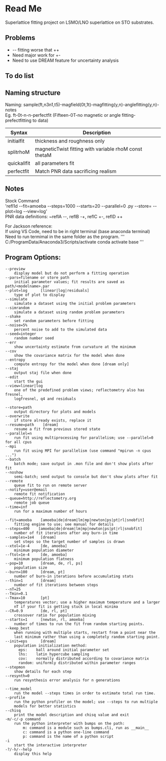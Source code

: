 # Read Me
Superlattice fitting project on LSMO/LNO superlattice on STO substrates.

## Problems
* -- fitting worse that ++
* Need major work for +-
* Need to use DREAM feature for uncertainty analysis
 
## To do list

## Naming structure
Naming: sample(ft,n3n1,t5)-magfield(0t,1t)-magfitting(y,n)-anglefitting(y,n)-notes <br>
Eg. ft-0t-n-n-perfectfit (Fifteen-0T-no magnetic or angle fitting-prefectfitting to data)

| Syntax      | Description |
| ----------- | ----------- |
| initialfit| thickness and roughness only |
| splitrhoM  | magneticTwist fitting with variable rhoM const thetaM   |
|quickallfit | all parameters fit|
|perfectfit | Match PNR data sacrificing realism|

## Notes
Stock Command<br>
'refl1d --fit=amoeba --steps=1000 --starts=20 --parallel=0 <file>.py --store= --plot=log --view=log'<br>
PNR data definitions: ~reflA --, reflB -+, reflC +-, reflD ++

For Jackson reference:<br>
If using VS Code, need to be in right terminal (base anaconda terminal)<br>
Need to run termimal in the same folder as the program.
'''
C:/ProgramData/Anaconda3/Scripts/activate
conda activate base
'''

## Program Options:

    --preview
        display model but do not perform a fitting operation
    --pars=filename or store path
        initial parameter values; fit results are saved as path/<modelname>.par
    --plot=log      [linear|log|residuals]
        type of plot to display
    --simulate
        simulate a dataset using the initial problem parameters
    --simrandom
        simulate a dataset using random problem parameters
    --shake
        set random parameters before fitting
    --noise=5%
        percent noise to add to the simulated data
    --seed=integer
        random number seed
    --err
        show uncertainty estimate from curvature at the minimum
    --cov
        show the covariance matrix for the model when done
    --entropy
        compute entropy for the model when done [dream only]
    --staj
        output staj file when done
    --edit
        start the gui
    --view=linear|log
        one of the predefined problem views; reflectometry also has fresnel,
        logfresnel, q4 and residuals

    --store=path
        output directory for plots and models
    --overwrite
        if store already exists, replace it
    --resume=path    [dream]
        resume a fit from previous stored state
    --parallel=n
        run fit using multiprocessing for parallelism; use --parallel=0 for all cpus
    --mpi
        run fit using MPI for parallelism (use command "mpirun -n cpus ...")
    --batch
        batch mode; save output in .mon file and don't show plots after fit
    --noshow
        semi-batch; send output to console but don't show plots after fit
    --remote
        queue fit to run on remote server
    --notify=user@email
        remote fit notification
    --queue=http://reflectometry.org
        remote job queue
    --time=inf
        run for a maximum number of hours

    --fit=amoeba    [amoeba|de|dream|lm|mp|newton|ps|pt|rl|snobfit]
        fitting engine to use; see manual for details
    --steps=400    [amoeba|de|dream|lm|mp|newton|ps|pt|rl|snobfit]
        number of fit iterations after any burn-in time
    --samples=1e4   [dream]
        set steps so the target number of samples is drawn
    --xtol=1e-4     [de, amoeba]
        minimum population diameter
    --ftol=1e-4     [de, amoeba]
        minimum population flatness
    --pop=10        [dream, de, rl, ps]
        population size
    --burn=100      [dream, pt]
        number of burn-in iterations before accumulating stats
    --thin=1        [dream]
        number of fit iterations between steps
    --nT=25
    --Tmin=0.1
    --Tmax=10       [pt]
        temperatures vector; use a higher maximum temperature and a larger
        nT if your fit is getting stuck in local minima
    --CR=0.9        [de, rl, pt]
        crossover ratio for population mixing
    --starts=1      [newton, rl, amoeba]
        number of times to run the fit from random starting points.
    --keep_best
        when running with multiple starts, restart from a point near the
        last minimum rather than using a completely random starting point.
    --init=eps      [dream]
        population initialization method:
          eps:    ball around initial parameter set
          lhs:    latin hypercube sampling
          cov:    normally distributed according to covariance matrix
          random: uniformly distributed within parameter ranges
    --stepmon
        show details for each step
    --resynth=0
        run resynthesis error analysis for n generations

    --time_model
        run the model --steps times in order to estimate total run time.
    --profile
        run the python profiler on the model; use --steps to run multiple
        models for better statistics
    --chisq
        print the model description and chisq value and exit
    -m/-c/-p command
        run the python interpreter with bumps on the path:
            m: command is a module such as bumps.cli, run as __main__
            c: command is a python one-line command
            p: command is the name of a python script
    -i
        start the interactive interpreter
    -?/-h/--help
        display this help